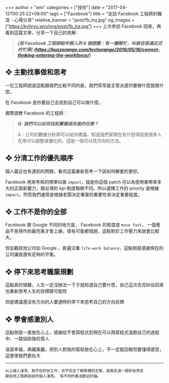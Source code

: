 +++
author = "win"
categories = ["技術"]
date = "2017-04-12T00:25:22+08:00"
tags = ["Facebook"]
title = "走訪 Facebook 工程師的職涯 - 心得分享"
relative_banner = "post/fb_hq.jpg"
og_images = ["https://kylinyu.win/img/post/fb_hq.jpg"]
+++
上次參訪 Facebook 回來，再看到這篇文章，分享一下自己的見解:

<!--more-->
> ___[前 Facebook 工程師給年輕人的 8 個提醒：有一種瞎忙，叫做自我滿足式的忙碌] (https://buzzorange.com/techorange/2016/05/16/correct-thnking-entering-the-workforce/)___


## ❖ 主動找事做和思考

一位工程師說道這點跟我們比較不同的是，我們常常是主管派遣你要做什麼就做什麼。

在 Facebook 是你要自己去找到自己可以做什麼。

實際請教 Facebook 的工程師：

> ***Q: 我們可以如何找到實踐或改進的任務？***

> A：公司的數據分析師可以給你建議，知道我們家現在有什麼項目是很多人在用可以調整或優化的，這是一個可以找方向的方法。

## ❖ 分清工作的優先順序

個人最近也有遇到的問題，看完這篇重新思考一下該如何解套的更好。

Facebook 用來考核的標準叫做 `impact`，就是你這個 patch 可以為使用者帶來多大的正面影響力，跟台灣的 kpi 制度略微不同。所以選擇工作的 priority 是根據 `impact`。然而我們通常是根據老闆決定專案的重要性來決定重要程度。


## ❖ 工作不是你的全部

Facebook 跟 Google 不同的地方是， Facebook 的態度是 `move fast`， 一個產品不見得作到最完美才會上線，很有可能都很趕，這點對於工作壓力來說會比較大。

但反觀其他公司如 Google ，普遍注重 `life-work balance`，這點倒是感謝現在的公司讓我還有足夠的平衡。

## ❖ 停下來思考職業規劃

這點真的很難，人生一定沒辦法一下子就知道自己要什麼，自己這次去完矽谷回來也重新思考人生的目標跟可能性

但是建議還沒有方向的人要適時的停下來思考自己的方向目標

## ❖ 學會感激別人

這點倒是一直放在心上，感謝從不會寫程式到現在可以用寫程式溫飽自己的過程中，一路協助我的貴人

溫習幸福，典藏美麗。把別人對我的幫助放在心上，不一定能回報但要懂得感受，這會使我們更壯大

----

    以上個人淺見，我不在矽谷工作，也不完全了解那裡的生態，就我走過一趟矽谷而言
    跟在地工程師訪談的個人淺見。 有不同的看法歡迎討論。
